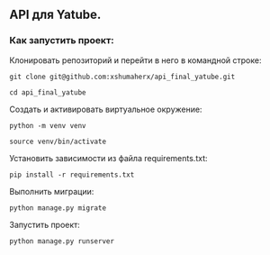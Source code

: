 ## API для Yatube.

### Как запустить проект:

Клонировать репозиторий и перейти в него в командной строке:

```
git clone git@github.com:xshumaherx/api_final_yatube.git
```

```
cd api_final_yatube
```

Cоздать и активировать виртуальное окружение:

```
python -m venv venv
```

```
source venv/bin/activate
```

Установить зависимости из файла requirements.txt:

```
pip install -r requirements.txt
```

Выполнить миграции:

```
python manage.py migrate
```

Запустить проект:

```
python manage.py runserver
```
